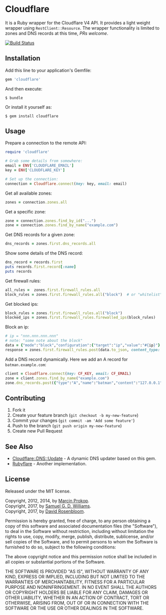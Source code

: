 # Cloudflare

It is a Ruby wrapper for the Cloudflare V4 API. It provides a light weight wrapper using `RestClient::Resource`. The wrapper functionality is limited to zones and DNS records at this time, *PRs welcome*.

[![Build Status](https://secure.travis-ci.org/ioquatix/cloudflare.svg)](http://travis-ci.org/ioquatix/cloudflare)

## Installation

Add this line to your application's Gemfile:

```ruby
gem 'cloudflare'
```

And then execute:

```
$ bundle
```

Or install it yourself as:

```
$ gem install cloudflare
```

## Usage

Prepare a connection to the remote API:

```ruby
require 'cloudflare'

# Grab some details from somewhere:
email = ENV['CLOUDFLARE_EMAIL']
key = ENV['CLOUDFLARE_KEY']

# Set up the connection:
connection = Cloudflare.connect(key: key, email: email)
```

Get all available zones:

```ruby
zones = connection.zones.all
```

Get a specific zone:

```ruby
zone = connection.zones.find_by_id("...")
zone = connection.zones.find_by_name("example.com")
```

Get DNS records for a given zone:

```ruby
dns_records = zones.first.dns_records.all
```

Show some details of the DNS record:

```ruby
dns_record = records.first
puts records.first.record[:name]
puts records
```

Get firewall rules:

```ruby
all_rules =  zones.first.firewall_rules.all
block_rules = zones.first.firewall_rules.all("block")  # or "whitelist" or "challenge"
```

Get blocked ips:

```ruby
block_rules = zones.first.firewall_rules.all("block") 
blocked_ips = zones.first.firewall_rules.firewalled_ips(block_rules)
```

Block an ip:

```ruby
# ip = "nnn.nnn.nnn.nnn"
# note: "some note about the block"
data = {"mode":"block","configuration":{"target":"ip","value":"#{ip}"},"notes":"#{note} #{Time.now.strftime("%m/%d/%y")} "}
response = zones.first.firewall_rules.post(data.to_json, content_type: 'application/json')
```

Add a DNS record dynamically.  Here we add an A record for `batman.example.com`:

```ruby
client = Cloudflare.connect(key: CF_KEY, email: CF_EMAIL)
zone = client.zones.find_by_name("example.com")
zone.dns_records.post({"type":"A","name":"batman","content":"127.0.0.1","proxied":false}.to_json, :content_type => "application/json")
```

## Contributing

1. Fork it
2. Create your feature branch (`git checkout -b my-new-feature`)
3. Commit your changes (`git commit -am 'Add some feature'`)
4. Push to the branch (`git push origin my-new-feature`)
5. Create new Pull Request

## See Also

- [Cloudflare::DNS::Update](https://github.com/ioquatix/cloudflare-dns-update) - A dynamic DNS updater based on this gem.
- [Rubyflare](https://github.com/trev/rubyflare) - Another implementation.

## License

Released under the MIT license.

Copyright, 2012, 2014, by [Marcin Prokop](https://github.com/b4k3r).  
Copyright, 2017, by [Samuel G. D. Williams](http://www.codeotaku.com/samuel-williams).  
Copyright, 2017, by [David Rosenbloom](http://artifactory.com).  

Permission is hereby granted, free of charge, to any person obtaining a copy
of this software and associated documentation files (the "Software"), to deal
in the Software without restriction, including without limitation the rights
to use, copy, modify, merge, publish, distribute, sublicense, and/or sell
copies of the Software, and to permit persons to whom the Software is
furnished to do so, subject to the following conditions:

The above copyright notice and this permission notice shall be included in
all copies or substantial portions of the Software.

THE SOFTWARE IS PROVIDED "AS IS", WITHOUT WARRANTY OF ANY KIND, EXPRESS OR
IMPLIED, INCLUDING BUT NOT LIMITED TO THE WARRANTIES OF MERCHANTABILITY,
FITNESS FOR A PARTICULAR PURPOSE AND NONINFRINGEMENT. IN NO EVENT SHALL THE
AUTHORS OR COPYRIGHT HOLDERS BE LIABLE FOR ANY CLAIM, DAMAGES OR OTHER
LIABILITY, WHETHER IN AN ACTION OF CONTRACT, TORT OR OTHERWISE, ARISING FROM,
OUT OF OR IN CONNECTION WITH THE SOFTWARE OR THE USE OR OTHER DEALINGS IN
THE SOFTWARE.



